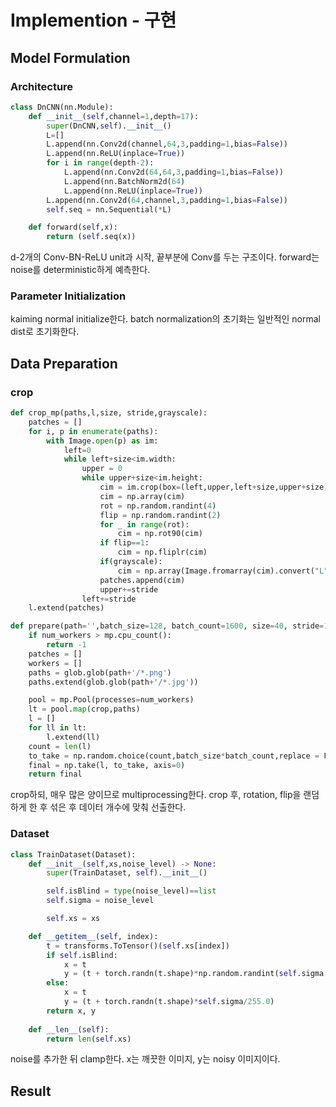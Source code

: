 # Implemention - 구현

## Model Formulation

### Architecture

```python
class DnCNN(nn.Module):
    def __init__(self,channel=1,depth=17):
        super(DnCNN,self).__init__()
        L=[]
        L.append(nn.Conv2d(channel,64,3,padding=1,bias=False))
        L.append(nn.ReLU(inplace=True))
        for i in range(depth-2):
            L.append(nn.Conv2d(64,64,3,padding=1,bias=False))
            L.append(nn.BatchNorm2d(64)
            L.append(nn.ReLU(inplace=True))
        L.append(nn.Conv2d(64,channel,3,padding=1,bias=False))
        self.seq = nn.Sequential(*L)

    def forward(self,x):
        return (self.seq(x))
```

d-2개의 Conv-BN-ReLU unit과 시작, 끝부분에 Conv를 두는 구조이다. forward는 noise를 deterministic하게 예측한다.

### Parameter Initialization

kaiming normal initialize한다. batch normalization의 초기화는 일반적인 normal dist로 초기화한다.

## Data Preparation

### crop

```python
def crop_mp(paths,l,size, stride,grayscale):
    patches = []
    for i, p in enumerate(paths):
        with Image.open(p) as im:
            left=0
            while left+size<im.width:
                upper = 0
                while upper+size<im.height:
                    cim = im.crop(box=(left,upper,left+size,upper+size))
                    cim = np.array(cim)
                    rot = np.random.randint(4)
                    flip = np.random.randint(2)
                    for _ in range(rot):
                        cim = np.rot90(cim)
                    if flip==1:
                        cim = np.fliplr(cim)
                    if(grayscale):
                        cim = np.array(Image.fromarray(cim).convert("L"))
                    patches.append(cim)
                    upper+=stride
                left+=stride
    l.extend(patches)

def prepare(path='',batch_size=128, batch_count=1600, size=40, stride=10, num_workers=4,grayscale=True):
    if num_workers > mp.cpu_count():
        return -1
    patches = []
    workers = []
    paths = glob.glob(path+'/*.png')
    paths.extend(glob.glob(path+'/*.jpg'))

    pool = mp.Pool(processes=num_workers)
    lt = pool.map(crop,paths)
    l = []
    for ll in lt:
        l.extend(ll)
    count = len(l)
    to_take = np.random.choice(count,batch_size*batch_count,replace = False)
    final = np.take(l, to_take, axis=0)
    return final
```

crop하되, 매우 많은 양이므로 multiprocessing한다. crop 후, rotation, flip을 랜덤하게 한 후 섞은 후 데이터 개수에 맞춰 선출한다.

### Dataset

```python
class TrainDataset(Dataset):
    def __init__(self,xs,noise_level) -> None:
        super(TrainDataset, self).__init__()

        self.isBlind = type(noise_level)==list
        self.sigma = noise_level

        self.xs = xs

    def __getitem__(self, index):
        t = transforms.ToTensor()(self.xs[index])
        if self.isBlind:
            x = t
            y = (t + torch.randn(t.shape)*np.random.randint(self.sigma[0],self.sigma[1])/255.0)
        else:
            x = t
            y = (t + torch.randn(t.shape)*self.sigma/255.0)
        return x, y
    
    def __len__(self):
        return len(self.xs)
```

noise를 추가한 뒤 clamp한다. x는 깨끗한 이미지, y는 noisy 이미지이다.

## Result





